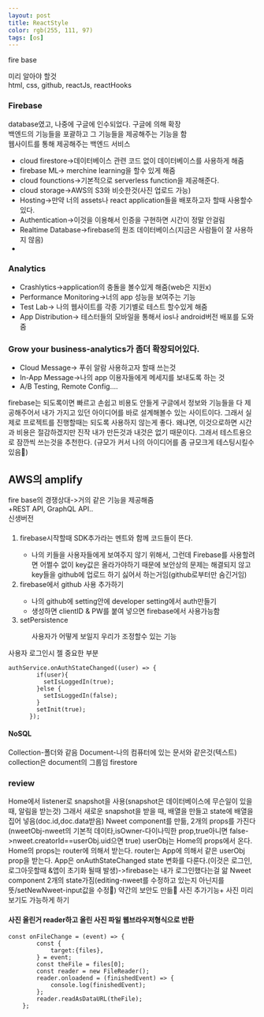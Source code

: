 ```yaml
---
layout: post
title: ReactStyle
color: rgb(255, 111, 97)
tags: [os]
---
```

fire base
<p>
미리 알아야 할것<br>
html, css, github, reactJs, reactHooks
</p>
<h3>Firebase</h3>
<p>
database였고, 나중에 구글에 인수되었다. 구글에 의해 확장<br>
백엔드의 기능들을 포괄하고 그 기능들을 제공해주는 기능을 함 <br>
웹사이트를 통해 제공해주는 백엔드 서비스
<ul>
<li>cloud firestore->데이터베이스 관련 코드 없이 데이터베이스를 사용하게 해줌</li>
<li>firebase ML-> merchine learning을 할수 있게 해줌</li>
<li>cloud founctions->기본적으로 serverless function을 제공해준다. </li>
<li>cloud storage->AWS의 S3와 비슷한것(사진 업로드 가능)</li>
<li>Hosting->만약 너의 assets나 react application들을 배포하고자 할때 사용할수 있다.  </li>
<li>Authentication->이것을 이용해서 인증을 구현하면 시간이 정말 안걸림</li>
<li>Realtime Database->firebase의 원조 데이터베이스(지금은 사람들이 잘 사용하지 않음)<li>
</ul>
<h3>Analytics</h3>
<ul>
<li>Crashlytics->application의 충돌을 볼수있게 해줌(web은 지원x)</li>
<li>Performance Monitoring->너의 app 성능을 보여주는 기능</li>
<li>Test Lab-> 나의 웹사이트를 각종 기기별로 테스트 할수있게 해줌</li>
<li>App Distribution-> 테스터들의 모바일을 통해서 ios나 android버전 배포를 도와줌</li>
</ul>
<h3>Grow your business-analytics가 좀더 확장되어있다.</h3>
<ul>
<li>Cloud Message-> 푸쉬 알람 사용하고자 할때 쓰는것</li>
<li>In-App Message->나의 app 이용자들에게 메세지를 보내도록 하는 것</li>
<li>A/B Testing, Remote Config....</li>
</ul>
</p>
<p>
firebase는 되도록이면 빠르고 손쉽고 비용도 안들게 구글에서 정보와 기능들을 다 제공해주어서 내가 가지고 있던 아이디어를 바로 설계해볼수 있는 사이트이다. 그래서 실제로 프로젝트를 진행할때는 되도록 사용하지 않는게 좋다. 왜냐면, 이것으로하면 시간과 비용은 절감하겠지만 진작 내가 만든것과 내것은 없기 때문이다. 그래서 테스트용으로 잠깐씩 쓰는것을 추천한다. (규모가 커서 나의 아이디어를 좀 규모크게 테스팅시킬수 있음)
</p>
<h2>AWS의 amplify</h2>
fire base의 경쟁상대->거의 같은 기능을 제공해줌<br>
+REST API, GraphQL API..<br>
신생버전

<h4 style="border:purple"></h4>
<div>
<ol>
<li>firebase시작할때 SDK추가라는 멘트와 함께 코드들이 뜬다.</li>
<ul>
<li>나의 키들을 사용자들에게 보여주지 않기 위해서, 그런데 Firebase를 사용할려면 어쩔수 없이 key값은 올라가야하기 때문에 보안상의 문제는 해결되지 않고 key들을 github에 업로드 하기 싫어서 하는거임(github로부터만 숨긴거임)</li> 
</ul>
<li>firebase에서 github 사용 추가하기</li>
<ul>
<li>나의 github에 setting안에 developer setting에서 auth만들기</li>
<li>생성하면 clientID & PW를 붙여 넣으면 firebase에서 사용가능함</li>
</ul>
<li>setPersistence</li>
<ul>사용자가 어떻게 보일지 우리가 조정할수 있는 기능</ul>
</ol>

사용자 로그인시 젤 중요한 부분

```
authService.onAuthStateChanged((user) => {
        if(user){
          setIsLoggedIn(true);
        }else {
          setIsLoggedIn(false);
        }
        setInit(true);
      });
```
<h4>NoSQL</h4>
Collection-폴더와 같음
Document-나의 컴퓨터에 있는 문서와 같은것(텍스트)
collection은 document의 그룹임
firestore
</div>
<div>
<h3>review</h3>
<p>
Home에서 listener로 snapshot을 사용(snapshot은 데이터베이스에 무슨일이 있을 때, 알림을 받는것)
그래서 새로운 snapshot을 받을 때, 배열을 만들고 state에 배열을 집어 넣음(doc.id,doc.data받음)
Nweet component를 만듦, 2개의 props를 가진다(nweetObj-nweet의 기본적 데이타,isOwner-다이나믹한 prop,true아니면 false->nweet.creatorId==userObj.uid으면 true)
userObj는 Home의 props에서 온다. Home의 props는 router에 의해서 받는다. 
router는 App에 의해서 같은 userObj prop을 받는다. 
App은 onAuthStateChanged state 변화를 다룬다.(이것은 로그인,로그아웃할때 &앱이 초기화 될때 발생)->firebase는 내가 로그인했다는걸 앎
Nweet component 2개의 state가짐(editing-nweet를 수정하고 있는지 아닌지를 뜻/setNewNweet-input값을 수정)
약간의 보안도 만듦
사진 추가기능+ 사진 미리보기도 가능하게 하기
</p>
<p>
<h4>사진 올린거 reader하고 올린 사진 파일 웹브라우저형식으로 반환</h4>

```
const onFileChange = (event) => {
        const {
            target:{files},
        } = event;
        const theFile = files[0];
        const reader = new FileReader();
        reader.onloadend = (finishedEvent) => {
            console.log(finishedEvent);
        };
        reader.readAsDataURL(theFile);
    };
```
</p>
</div>